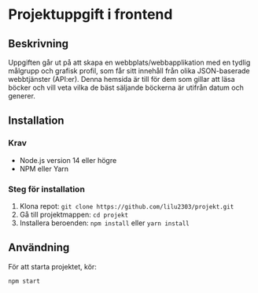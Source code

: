 # Projektuppgift i frontend 

## Beskrivning

Uppgiften går ut på att skapa en webbplats/webbapplikation med en tydlig målgrupp och grafisk profil, som får sitt innehåll från olika JSON-baserade webbtjänster (API:er). Denna hemsida är till för dem som gillar att läsa böcker och vill veta vilka de bäst säljande böckerna är utifrån datum och generer. 

## Installation

### Krav

- Node.js version 14 eller högre
- NPM eller Yarn

### Steg för installation

1. Klona repot: `git clone https://github.com/lilu2303/projekt.git`
2. Gå till projektmappen: `cd projekt`
3. Installera beroenden: `npm install` eller `yarn install`

## Användning

För att starta projektet, kör:

```bash
npm start

